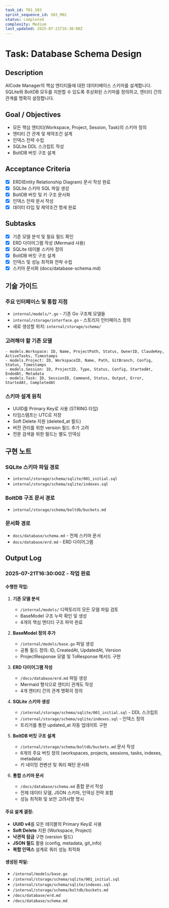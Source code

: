 ```yaml
---
task_id: T01_S03
sprint_sequence_id: S03_M02
status: completed
complexity: Medium
last_updated: 2025-07-21T16:30:00Z
---
```


# Task: Database Schema Design

## Description
AICode Manager의 핵심 엔티티들에 대한 데이터베이스 스키마를 설계합니다. SQLite와 BoltDB 모두를 지원할 수 있도록 추상화된 스키마를 정의하고, 엔티티 간의 관계를 명확히 설정합니다.

## Goal / Objectives
- 모든 핵심 엔티티(Workspace, Project, Session, Task)의 스키마 정의
- 엔티티 간 관계 및 제약조건 설계
- 인덱스 전략 수립
- SQLite DDL 스크립트 작성
- BoltDB 버킷 구조 설계

## Acceptance Criteria
- [x] ERD(Entity Relationship Diagram) 문서 작성 완료
- [x] SQLite 스키마 SQL 파일 생성
- [x] BoltDB 버킷 및 키 구조 문서화
- [x] 인덱스 전략 문서 작성
- [x] 데이터 타입 및 제약조건 명세 완료

## Subtasks
- [x] 기존 모델 분석 및 필요 필드 확인
- [x] ERD 다이어그램 작성 (Mermaid 사용)
- [x] SQLite 테이블 스키마 정의
- [x] BoltDB 버킷 구조 설계
- [x] 인덱스 및 성능 최적화 전략 수립
- [x] 스키마 문서화 (docs/database-schema.md)

## 기술 가이드

### 주요 인터페이스 및 통합 지점
- `internal/models/*.go` - 기존 Go 구조체 모델들
- `internal/storage/interface.go` - 스토리지 인터페이스 정의
- 새로 생성할 위치: `internal/storage/schema/`

### 고려해야 할 기존 모델
```
- models.Workspace: ID, Name, ProjectPath, Status, OwnerID, ClaudeKey, ActiveTasks, Timestamps
- models.Project: ID, WorkspaceID, Name, Path, GitBranch, Config, Status, Timestamps  
- models.Session: ID, ProjectID, Type, Status, Config, StartedAt, EndedAt, Metadata
- models.Task: ID, SessionID, Command, Status, Output, Error, StartedAt, CompletedAt
```

### 스키마 설계 원칙
- UUID를 Primary Key로 사용 (STRING 타입)
- 타임스탬프는 UTC로 저장
- Soft Delete 지원 (deleted_at 필드)
- 버전 관리를 위한 version 필드 추가 고려
- 전문 검색을 위한 필드는 별도 인덱싱

## 구현 노트

### SQLite 스키마 파일 경로
- `internal/storage/schema/sqlite/001_initial.sql`
- `internal/storage/schema/sqlite/indexes.sql`

### BoltDB 구조 문서 경로
- `internal/storage/schema/boltdb/buckets.md`

### 문서화 경로
- `docs/database/schema.md` - 전체 스키마 문서
- `docs/database/erd.md` - ERD 다이어그램

## Output Log

### 2025-07-21T16:30:00Z - 작업 완료

#### 수행한 작업:

1. **기존 모델 분석**
   - `/internal/models/` 디렉토리의 모든 모델 파일 검토
   - BaseModel 구조 누락 확인 및 생성
   - 4개의 핵심 엔티티 구조 파악 완료

2. **BaseModel 정의 추가**
   - `/internal/models/base.go` 파일 생성
   - 공통 필드 정의: ID, CreatedAt, UpdatedAt, Version
   - ProjectResponse 모델 및 ToResponse 메서드 구현

3. **ERD 다이어그램 작성**
   - `/docs/database/erd.md` 파일 생성
   - Mermaid 형식으로 엔티티 관계도 작성
   - 4개 엔티티 간의 관계 명확히 정의

4. **SQLite 스키마 생성**
   - `/internal/storage/schema/sqlite/001_initial.sql` - DDL 스크립트
   - `/internal/storage/schema/sqlite/indexes.sql` - 인덱스 정의
   - 트리거를 통한 updated_at 자동 업데이트 구현

5. **BoltDB 버킷 구조 설계**
   - `/internal/storage/schema/boltdb/buckets.md` 문서 작성
   - 6개의 주요 버킷 정의 (workspaces, projects, sessions, tasks, indexes, metadata)
   - 키 네이밍 컨벤션 및 쿼리 패턴 문서화

6. **통합 스키마 문서**
   - `/docs/database/schema.md` 종합 문서 작성
   - 전체 데이터 모델, JSON 스키마, 인덱싱 전략 포함
   - 성능 최적화 및 보안 고려사항 명시

#### 주요 설계 결정:

- **UUID v4**를 모든 테이블의 Primary Key로 사용
- **Soft Delete** 지원 (Workspace, Project)
- **낙관적 잠금** 구현 (version 필드)
- **JSON 필드** 활용 (config, metadata, git_info)
- **복합 인덱스** 설계로 쿼리 성능 최적화

#### 생성된 파일:
- `/internal/models/base.go`
- `/internal/storage/schema/sqlite/001_initial.sql`
- `/internal/storage/schema/sqlite/indexes.sql`
- `/internal/storage/schema/boltdb/buckets.md`
- `/docs/database/erd.md`
- `/docs/database/schema.md`